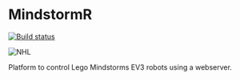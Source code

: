 # MindstormR

[![Build status](https://ci.appveyor.com/api/projects/status/mop7ddqcdei0b91v?svg=true)](https://ci.appveyor.com/project/henkmollema/mindstormr)

![NHL](http://www.nhl.nl/interface/images/logo2.gif)

Platform to control Lego Mindstorms EV3 robots using a webserver.
